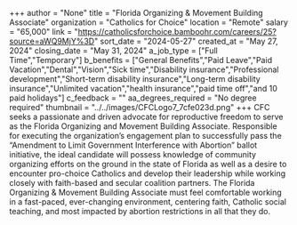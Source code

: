 +++
author = "None"
title = "Florida Organizing & Movement Building Associate"
organization = "Catholics for Choice"
location = "Remote"
salary = "65,000"
link = "https://catholicsforchoice.bamboohr.com/careers/25?source=aWQ9MjY%3D"
sort_date = "2024-05-27"
created_at = "May 27, 2024"
closing_date = "May 31, 2024"
a_job_type = ["Full Time","Temporary"]
b_benefits = ["General Benefits","Paid Leave","Paid Vacation","Dental","Vision","Sick time","Disability insurance","Professional development","Short-term disability insurance","Long-term disability insurance","Unlimited vacation","health insurance","paid time off","and 10 paid holidays"]
c_feedback = ""
aa_degrees_required = "No degree required"
thumbnail = "../../images/CFCLogo7_7cfe023d.png"
+++
CFC seeks a passionate and driven advocate for reproductive freedom to serve as the Florida Organizing and Movement Building Associate. Responsible for executing the organization’s engagement plan to successfully pass the “Amendment to Limit Government Interference with Abortion” ballot initiative, the ideal candidate will possess knowledge of community organizing efforts on the ground in the state of Florida as well as a desire to encounter pro-choice Catholics and develop their leadership while working closely with faith-based and secular coalition partners. The Florida Organizing & Movement Building Associate must feel comfortable working in a fast-paced, ever-changing environment, centering faith, Catholic social teaching, and most impacted by abortion restrictions in all that they do.